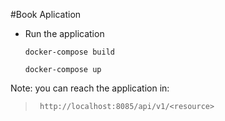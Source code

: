 #Book Aplication

* Run the application
  
    `docker-compose build`
  
    `docker-compose up`

Note: you can reach the application in:
> ` http://localhost:8085/api/v1/<resource>`